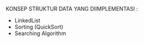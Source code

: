 KONSEP STRUKTUR DATA YANG DIIMPLEMENTASI :
- LinkedList
- Sorting (QuickSort)
- Searching Algorithm
